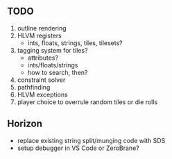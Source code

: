 ## TODO
1. outline rendering
2. HLVM registers
    - ints, floats, strings, tiles, tilesets?
3. tagging system for tiles?
    - attributes?
    - ints/floats/strings
    - how to search, then?
4. constraint solver
5. pathfinding
6. HLVM exceptions
7. player choice to overrule random tiles or die rolls

## Horizon
* replace existing string split/munging code with SDS
* setup debugger in VS Code or ZeroBrane?
